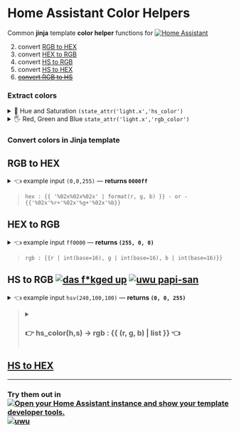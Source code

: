 # Home Assistant Color Helpers

Common **jinja** template **color helper** functions for [![Home Assistant](https://img.shields.io/badge/Home-Assistant-555?logo=HomeAssistant&logoColor=fff&labelColor=03a9f4&style=flat)](https://github.com/home-assistant)

2. convert [RGB to HEX](#rgb-to-hex)
3. convert [HEX to RGB](#hex-to-rgb)
5. convert [HS to RGB](#hs-to-rgb--)
5. convert [HS to HEX](#hs-to-hex)
4. [~~convert RGB to HS~~](#home-assistant-color-helpers)

### Extract colors

<details>
  <summary> 🖖 Hue and Saturation <code>(state_attr('light.x','hs_color')</code> </summary>

```jinja
{%- set h = (state_attr('light.desk','hs_color') | list )[0] -%}
  # hue : {{ h }}
{%- set s = (state_attr('light.desk','hs_color') | list )[1] -%}
  # saturation : {{ s }}
```

</details>


<details>
  <summary> 🖐 Red, Green and Blue <code>state_attr('light.x','rgb_color')</code> </summary>

```jinja
{%- set r = (state_attr('light.desk','rgb_color') | list )[0] -%}
  # red : {{ r }}
{%- set g = (state_attr('light.desk','rgb_color') | list )[1] -%}
  # green : {{ g }}
{%- set b = (state_attr('light.desk','rgb_color') | list )[2] -%}
  # blue : {{ b }}
```

</details>

### Convert colors in Jinja template

## RGB to HEX

<details>
  <summary> 👈 example input <code>(0,0,255)</code> — <b>returns <code>0000ff</code></b> </summary>
  
```jinja
{%- set r = 0 -%}
{%- set g = 0 -%}
{%- set b = 255 -%}
```

</details>

> ```jinja
> hex : {{ '%02x%02x%02x' | format(r, g, b) }} - or - {{'%02x'%r+'%02x'%g+'%02x'%b}} 
> ```

## HEX to RGB

<details>
  <summary> 👈 example input <code>ff0000</code> — <b>returns <code>(255, 0, 0)</code></b> </summary>
  
```jinja
{%- set rr = 'ff' -%}
{%- set gg = '00' -%}
{%- set bb = '00' -%}
```

</details>

> ```jinja
> rgb : {{r | int(base=16), g | int(base=16), b | int(base=16)}}
> ```

## HS to RGB [![](https://img.shields.io/badge/🔥-🔫%20😡-B41717.svg?logo=jinja&logoColor=fff&labelColor=B41717&style=flat&color=rgba(180,23,23,0.3) "das f*kged up")](https://www.youtube.com/watch?v=MUx9BEu0ww0) [![](https://img.shields.io/github/sponsors/velijv?logo=githubsponsors&label=🥺&style=flat&labelColor=ff1493&logoColor=fff&color=rgba(234,74,170,0.5) "uwu papi-san")](https://github.com/sponsors/velijv)

<details>
  <summary> 👈 example input <code>hsv(240,100,100)</code> — <b>returns <code>(0, 0, 255)</code></b> </summary>
  
```jinja
{%- set h = (state_attr('light.desk','hs_color') | list )[0]  -%}
{%- set s = 100 -%}
{%- set v = (state_attr('light.desk','hs_color') | list )[1] -%} 
```

***

**`s` stays at `100`**. Because you only get 2 values from light in HA. An 🕯️ emitting light does not have *saturation*, it has 🔆 **brightness**.

</details>



<blockquote>
<details>
  <summary> <h3> 👉 <b>hs_color(h,s) -> rgb : {{ (r, g, b) | list }}</b> 👈 </h3> </summary>

```jinja
{%- set h = 360 -%}
{%- set s = 100 -%}
{%- set v = 100 -%}
{%- set i = (h * 6 ) | round(2,'floor') -%}
{%- set f = h * 6  - i  -%}
{%- set p = v * (1 - s) -%}
{%- set q = v * (1 - f * s) -%}
{%- set t = v * (1 - (1 - f) * s) -%}
{%- if i % 6 == 0 -%}
  {%- set r = v | int -%}
  {%- set g = t | int -%} 
  {%- set b = p | int -%}
{%- elif i % 6 == 1 -%}
  {%- set r = q | int -%}
  {%- set g = v | int -%}
  {%- set b = p | int -%}
{%- elif i % 6 == 2 -%}
  {%- set r = p | int -%}
  {%- set g = v | int -%}
  {%- set b = t | int -%}
{%- elif i % 6 == 3 -%}
  {%- set r = p | int -%}
  {%- set g = q | int -%}
  {%- set b = v | int -%}
{%- elif i % 6 == 4 -%}
  {%- set r = t | int -%}
  {%- set g = p | int -%}
  {%- set b = v | int -%}
{%- elif i % 6 == 5 -%}
  {%- set r = v | int -%}
  {%- set g = p | int -%}
  {%- set b = q | int -%}
{%- endif -%}

rgb : {{ (r, g, b) | list }}
```

</details>
</blockquote>

## [HS to HEX](#rgb-to-hex)

***

### Try them out in [![Open your Home Assistant instance and show your template developer tools.](https://img.shields.io/badge/My%20🫵-Template%20Dev%20Tools%20🥷-555?logo=HomeAssistant&logoColor=fff&labelColor=555&style=flat&color=03a9f4)](https://my.home-assistant.io/redirect/developer_template/) [![uwu](https://img.shields.io/github/sponsors/velijv?logo=githubsponsors&label=🫠&style=flat-square&labelColor=rgba(0,0,0,0)&color=rgba(234,74,170,0.5) "for jsut 1 doolar you can lead a por man to fish")](https://github.com/sponsors/velijv) 
